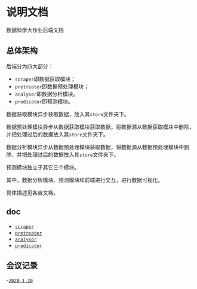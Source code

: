 # 说明文档

数据科学大作业后端文档

## 总体架构

后端分为四大部分：

- `scraper`即数据获取模块；
- `pretreater`即数据预处理模块；
- `analysor`即数据分析模块。
- `predicator`即预测模块。

数据获取模块异步获取数据，放入其`store`文件夹下。

数据预处理模块异步从数据获取模块获取数据，将数据源从数据获取模块中删除，并把处理过后的数据放入其`store`文件夹下。

数据分析模块异步从数据预处理模块获取数据，将数据源从数据预处理模块中删除，并把处理过后的数据放入其`store`文件夹下。

预测模块独立于其它三个模块。

其中，数据分析模块、预测模块和前端进行交互，进行数据可视化。

具体描述见各自文档。

## doc

- [`scraper`](doc/scraper.md)
- [`pretreater`](doc/pretreater.md)
- [`analysor`](doc/analysor.md)
- [`predicator`](doc/predicator.md)

## 会议记录

-[`2020-1-20`](doc/minutes/2020-1-20.md)
